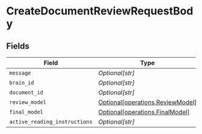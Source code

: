 # CreateDocumentReviewRequestBody


## Fields

| Field                                                                      | Type                                                                       | Required                                                                   | Description                                                                |
| -------------------------------------------------------------------------- | -------------------------------------------------------------------------- | -------------------------------------------------------------------------- | -------------------------------------------------------------------------- |
| `message`                                                                  | *Optional[str]*                                                            | :heavy_minus_sign:                                                         | N/A                                                                        |
| `brain_id`                                                                 | *Optional[str]*                                                            | :heavy_minus_sign:                                                         | N/A                                                                        |
| `document_id`                                                              | *Optional[str]*                                                            | :heavy_minus_sign:                                                         | N/A                                                                        |
| `review_model`                                                             | [Optional[operations.ReviewModel]](../../models/operations/reviewmodel.md) | :heavy_minus_sign:                                                         | N/A                                                                        |
| `final_model`                                                              | [Optional[operations.FinalModel]](../../models/operations/finalmodel.md)   | :heavy_minus_sign:                                                         | N/A                                                                        |
| `active_reading_instructions`                                              | *Optional[str]*                                                            | :heavy_minus_sign:                                                         | N/A                                                                        |